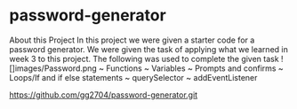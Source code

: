 # password-generator
About this Project
In this project we were given a starter code for a password generator. We were given the task of applying what we learned in week 3 to this project. The following was used to complete the given task
![]images/Password.png
~ Functions
~ Variables
~ Prompts and confirms
~ Loops/If and if else statements
~ querySelector
~ addEventListener

https://github.com/gg2704/password-generator.git


